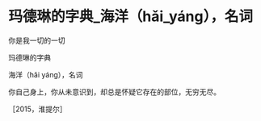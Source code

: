 # 玛德琳的字典_海洋（hǎi_yáng），名词

你是我一切的一切

玛德琳的字典

海洋（hǎi yáng），名词

你自己身上，你从未意识到，却总是怀疑它存在的部位，无穷无尽。

［2015，淮提尔］